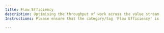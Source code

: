 ```yaml
---
title: Flow Efficiency
description: Optimising the throughput of work across the value stream to improve speed and reduce bottlenecks.
Instructions: Please ensure that the category/tag 'Flow Efficiency' is only applied to content specifically related to optimising the throughput of work across the value stream to improve speed and reduce bottlenecks.

---
```


